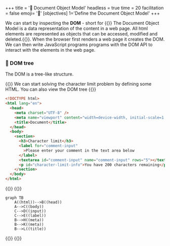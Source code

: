 +++
title = '🌲 Document Object Model'
headless = true
time = 20
facilitation = false
emoji= '🧩'
[objectives]
    1='Define the Document Object Model'
+++

We can start by inspecting the **DOM** - short for {{<tooltip title="document object model">}} The Document Object Model is a data representation of the content in a web page. All html elements are represented as objects that can be accessed, modified and deleted.{{</tooltip>}}.
When the browser first renders a web page it creates the DOM. We can then write JavaScript programs programs with the DOM API to interact with the elements in the web page.

### 🌳 DOM tree

The DOM is a tree-like structure.

{{<tabs name="dom-html">}}
We can start solving the character limit problem by defining some HTML.
You can also view the DOM tree
{{<tab name="html">}}

```html
<!DOCTYPE html>
<html lang="en">
  <head>
    <meta charset="UTF-8" />
    <meta name="viewport" content="width=device-width, initial-scale=1.0" />
    <title>Document</title>
  </head>
  <body>
    <section>
      <h3>Character limit</h3>
      <label for="comment-input"
        >Please enter your comment in the text area below
      </label>
      <textarea id="comment-input" name="comment-input" rows="5"></textarea>
      <p id="character-limit-info">You have 200 characters remaining</p>
    </section>
  </body>
</html>
```

{{</tab>}}
{{<tab name="🌴 dom tree">}}

```mermaid
graph TB
    A((html))-->B((head))
    A-->C((body))
    C-->D((input))
    C-->E((label))
    B-->H((meta))
    B-->K((meta))
    B-->L((title))
```

{{</tab>}}
{{</tabs>}}
